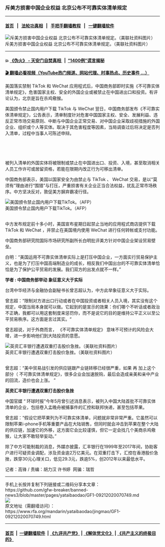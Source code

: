 ### 斥美方损害中国企业权益  北京公布不可靠实体清单规定
------------------------

#### [首页](https://github.com/gfw-breaker/banned-news3/blob/master/README.md) &nbsp;&nbsp;|&nbsp;&nbsp; [法轮功真相](https://github.com/begood0513/basic/blob/master/README.md)  &nbsp;&nbsp;|&nbsp;&nbsp; [手把手翻墙教程](https://github.com/gfw-breaker/guides/wiki)  &nbsp;&nbsp;|&nbsp;&nbsp; [一键翻墙软件](https://github.com/gfw-breaker/nogfw/blob/master/README.md)  



<div id="headerimg">
 <img alt="斥美方损害中国企业权益 北京公布不可靠实体清单规定。（美联社资料图片）" src="https://www.rfa.org/mandarin/yataibaodao/jingmao/GF1-09212020070749.html/AP_19064322070105.jpg/@@images/2efa33ac-843a-47bd-9bd8-fe8b923843b0.jpeg" title="斥美方损害中国企业权益 北京公布不可靠实体清单规定。（美联社资料图片）"/>
 <div id="headerimgcontents">
  <div id="headerimgcaption">
   <span>
    斥美方损害中国企业权益 北京公布不可靠实体清单规定。（美联社资料图片）
   </span>
   <!-- zoomattribute -->
  </div>
  <!-- headerimgcaption -->
 </div>
 <!-- headerimagecontents -->
</div>

<hr/>


#### 💥 [《伪火》 - 天安门自焚真相 ](http://158.247.195.190:10000/videos/blog/weihuo.html)&nbsp; |&nbsp; [“1400例”谎言揭秘  ](http://158.247.195.190:10000/videos/blog/jiexi1400.html)

#### [ 🎬  翻墙必看视频（YouTube热门频道、网站代理、时事热点、历史事件 ...）](https://github.com/gfw-breaker/links/blob/master/banned.md)

<div id="storytext">
 <div>
  <div class="slot_header">
  </div>
 </div>
 <p>
  <span id="docs-internal-guid-752eb084-7fff-dc82-c332-c60785d3b64a">
  </span>
 </p>
 <p dir="ltr">
  <span>
   美国落实禁制
  </span>
  <span>
   TikTok
  </span>
  <span>
   和
  </span>
  <span>
   WeChat
  </span>
  <span>
   应用程式后，中国商务部即时实施《不可靠实体清单规定》，危害国家主权、安全的外国企业或被禁止在中国进出口和投资。有评论认为，北京是旨在杀鸡儆猴。
  </span>
 </p>
 <p dir="ltr">
  <span>
   美国颁令禁止国内用户下载
  </span>
  <span>
   TikTok
  </span>
  <span>
   与
  </span>
  <span>
   WeChat
  </span>
  <span>
   翌日，中国商务部发布《不可靠实体清单规定》，公告表示，清单制度针对危害中国国家主权、安全、发展利益、违反正常市场交易原则、中断与中国企业正常交易、对中国企业采取歧视措施的外国企业、组织或个人等实体。取决于其危害程度等因素，当局调查过后将决定是否列入清单，过程中当事人可陈述申辩。
  </span>
 </p>
 <p dir="ltr">
  <span>
   <br/>
  </span>
 </p>
 <p dir="ltr">
  <span>
   <br/>
  </span>
 </p>
 <p dir="ltr">
  <span>
   被列入清单的外国实体将被限制或禁止在中国进出口、投资、入境，甚至取消相关人员工作许可或居留资格，若能在限期内改正行为可移出清单。
  </span>
 </p>
 <p dir="ltr">
  <span>
   中国商务部表示，美国以国家安全为由禁止与
  </span>
  <span>
   TikTok
  </span>
  <span>
   、
  </span>
  <span>
   WeChat
  </span>
  <span>
   交易，是以“莫须有”理由进行“围猎”与打压，严重损害有关企业正当合法权益，扰乱正常市场秩序。中方坚决反对，敦促美方摒弃霸凌行径。
  </span>
 </p>
 <p dir="ltr">
 </p>
 <p dir="ltr">
  <span>
   <div class="image-inline captioned" style="width:1500px;">
    <div style="width:1500px;">
     <img alt="美国颁令禁止国内用户下载TikTok。（AFP）" src="https://www.rfa.org/mandarin/yataibaodao/jingmao/GF1-09212020070749.html/000_8Q974V.jpg" title="美国颁令禁止国内用户下载TikTok。（AFP）"/>
    </div>
    <div class="image-caption">
     <span style="width:1500px;">
      美国颁令禁止国内用户下载TikTok。（AFP）
     </span>
     <span class="copyright">
     </span>
    </div>
   </div>
   <br/>
  </span>
 </p>
 <p dir="ltr">
  <span>
   中方发布规定前十多小时，美国宣布星期日起禁止当地的应用程式商店提供下载
  </span>
  <span>
   TikTok
  </span>
  <span>
   和
  </span>
  <span>
   WeChat
  </span>
  <span>
   ，并禁止在美国境内使用
  </span>
  <span>
   WeChat
  </span>
  <span>
   进行任何转帐或支付功能。
  </span>
 </p>
 <p dir="ltr">
  <span>
   中国商务部研究院国际市场研究所副所长白明批评美方针对中国企业架设贸易壁垒。
  </span>
 </p>
 <p dir="ltr">
  <span>
   白明：“美国运用不可靠实体清单实际上是打压中国企业，一方面实行贸易保护主义，也是为了打压中国高端制造业的成长，相反我们中国出台的不可靠实体清单恰恰是为了保护公平贸易的发展。我们双方的出发点就不一样。”
  </span>
 </p>
 <p dir="ltr">
  <span>
  </span>
 </p>
 <p dir="ltr">
  <b>
   <span>
    学者 : 中国商务部举动
   </span>
   <span>
    象征意义大于实际
   </span>
  </b>
 </p>
 <p dir="ltr">
  <span>
  </span>
 </p>
 <p dir="ltr">
  <span>
   台湾中华经济与金融协会副秘书长曾志超认为，中方此举象征意义大于实际。
  </span>
 </p>
 <p dir="ltr">
  <span>
   曾志超：“限制对方进出口行动或者在中国投资或者相关人员入境，其实没有这个规定，中国当局本身就可以做。它起到的是宣示的效果：你们哪个不听话或者政治不正确，我都可以用这套制度来惩罚你，而不是说它的目的是维持公平正义以至公平贸易秩序。这方面是言过其实。“
  </span>
 </p>
 <p dir="ltr">
  <span>
   曾志超说，对于外商而言，
  </span>
  <span>
   《不可靠实体清单规定》
  </span>
  <span>
   意味不可预计的风险会大增，进一步影响他们到大陆投资的意愿。
  </span>
 </p>
 <p dir="ltr">
 </p>
 <p dir="ltr">
  <span>
   <div class="image-inline captioned" style="width:1500px;">
    <div style="width:1500px;">
     <img alt="英资汇丰银行遭遇双重打击股价急挫。（美联社资料图片）" src="https://www.rfa.org/mandarin/yataibaodao/jingmao/GF1-09212020070749.html/AP_20001405140971.jpg" title="英资汇丰银行遭遇双重打击股价急挫。（美联社资料图片）"/>
    </div>
    <div class="image-caption">
     <span style="width:1500px;">
      英资汇丰银行遭遇双重打击股价急挫。（美联社资料图片）
     </span>
     <span class="copyright">
     </span>
    </div>
   </div>
   <br/>
  </span>
 </p>
 <p dir="ltr">
  <span>
   曾志超：“美中贸易战引发的供应链跟产业链转移已经很严重，如果
  </span>
  <span>
   再
  </span>
  <span>
   加上这个部分（
  </span>
  <span>
   不可靠实体清单规定》，很多企业会加速脱钩，最后会造成亲美和亲中产业的回流，造价也会上涨。
  </span>
  <span>
   ”
  </span>
 </p>
 <p dir="ltr">
  <span>
  </span>
 </p>
 <p dir="ltr">
  <b>
   <span>
    英资汇丰银行遭遇双重打击股价急挫
   </span>
  </b>
 </p>
 <p dir="ltr">
  <span>
  </span>
 </p>
 <p dir="ltr">
  <span>
   中国官媒
  </span>
  <span>
   “
  </span>
  <span>
   环球时报”今年5月曾引述消息表示，被列入中国大陆首批不可靠实体清单的企业，包括卷入孟晚舟被捕事件的汇控和联邦快递，甚至包括苹果。
  </span>
 </p>
 <p dir="ltr">
  <span>
   曾志超：“假设它把苹果列为不可靠实体清单，问题就非常非常严重。它虽然可以限制苹果i-phone手机等重要产品在大陆销售，但同时就会冲击到苹果在整个大陆的供应链，加速它的外移，这方面它会比较谨慎，但它一定会找几个美商杀鸡儆猴，让大家不敢轻举妄动。”
  </span>
 </p>
 <p dir="ltr">
  <span>
  </span>
 </p>
 <p dir="ltr">
  <span>
   除了中方可能制裁的消息，外媒亦披露，汇丰银行在1999年至2017年间，协助客户进行可疑资金调配，涉及资金逾2万亿美元。在双重打击下，汇控在香港股价急挫，跌穿30元心理关口，低见29.3元，跌逾5%，创2012年以来最低水平。
  </span>
 </p>
 <p>
 </p>
 <p dir="ltr">
  <span>
   记者：高锋
  </span>
  <span>
   /
  </span>
  <span>
   责编：胡力汉 许书婷  网骗：瑞哲
   <br/>
  </span>
 </p>
 <p dir="ltr">
  <span>
  </span>
 </p>
 <p dir="ltr">
  <span>
  </span>
 </p>
</div>

<hr/>
手机上长按并复制下列链接或二维码分享本文章：<br/>
https://github.com/gfw-breaker/banned-news3/blob/master/pages/yataibaodao/GF1-09212020070749.md <br/>
<a href='https://github.com/gfw-breaker/banned-news3/blob/master/pages/yataibaodao/GF1-09212020070749.md'><img src='https://github.com/gfw-breaker/banned-news3/blob/master/pages/yataibaodao/GF1-09212020070749.md.png'/></a> <br/>
原文地址（需翻墙访问）：https://www.rfa.org/mandarin/yataibaodao/jingmao/GF1-09212020070749.html


------------------------
#### [首页](https://github.com/gfw-breaker/banned-news3/blob/master/README.md) &nbsp;|&nbsp; [一键翻墙软件](https://github.com/gfw-breaker/nogfw/blob/master/README.md) &nbsp;| [《九评共产党》](https://github.com/gfw-breaker/9ping.md/blob/master/README.md#九评之一评共产党是什么) | [《解体党文化》](https://github.com/gfw-breaker/jtdwh.md/blob/master/README.md) | [《共产主义的终极目的》](https://github.com/gfw-breaker/gczydzjmd.md/blob/master/README.md)


<img src='http://gfw-breaker.win/banned-news3/pages/yataibaodao/GF1-09212020070749.md' width='0px' height='0px'/>